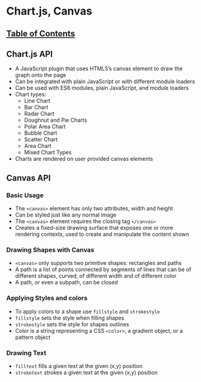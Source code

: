 # Chart.js, Canvas

## [Table of Contents](README.md)

## Chart.js API

- A JavaScript plugin that uses HTML5’s canvas element to draw the graph onto the page
- Can be integrated with plain JavaScript or with different module loaders
- Can be used with ES6 modules, plain JavaScript, and module loaders
- Chart types:
    - Line Chart
    - Bar Chart
    - Radar Chart
    - Doughnut and Pie Charts
    - Polar Area Chart
    - Bubble Chart
    - Scatter Chart
    - Area Chart
    - Mixed Chart Types
- Charts are rendered on user provided canvas elements

## Canvas API

### Basic Usage

- The `<canvas>` element has only two attributes, width and height
- Can be styled just like any normal image
- The `<canvas>` element requires the closing tag `</canvas>`
- Creates a fixed-size drawing surface that exposes one or more rendering contexts, used to create and manipulate the content shown

### Drawing Shapes with Canvas

- `<canvas>` only supports two primitive shapes: rectangles and paths
-  A path is a list of points connected by segments of lines that can be of different shapes, curved, 
   of different width and of different color
- A path, or even a subpath, can be closed


### Applying Styles and colors

- To apply colors to a shape use `fillstyle` and `strokestyle`
- `fillstyle` sets the style when filling shapes
- `strokestyle` sets the style for shapes outlines
- Color is a string representing a CSS `<color>`, a gradient object, or a pattern object

### Drawing Text

- `filltext` fills a given text at the given (x,y) position
- `stroketext` strokes a given text at the given (x,y) position